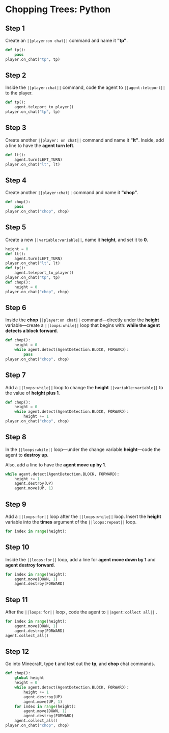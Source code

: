 # Chopping Trees: Python

## Step 1

Create an ``||player:on chat||`` command and name it **"tp"**.

```python
def tp():
    pass
player.on_chat("tp", tp)
```

## Step 2

Inside the ``||player:chat||`` command, code the agent to ``||agent:teleport||`` to the player.

```python
def tp():
    agent.teleport_to_player()
player.on_chat("tp", tp)
```

## Step 3

Create another ``||player: on chat||`` command and name it **"lt"**.
Inside, add a line to have the **agent turn left**.

```python
def lt():
    agent.turn(LEFT_TURN)
player.on_chat("lt", lt)
```


## Step 4

Create another ``||player:chat||`` command and name it **"chop"**.

```python
def chop():
    pass
player.on_chat("chop", chop)
```

## Step 5

Create a new ``||variable:variable||``, name it **height**, and set it to **0**.

```python
height = 0
def lt():
    agent.turn(LEFT_TURN)
player.on_chat("lt", lt)
def tp():
    agent.teleport_to_player()
player.on_chat("tp", tp)
def chop():
    height = 0
player.on_chat("chop", chop)
```

## Step 6

Inside the **chop** ``||player:on chat||`` command—directly under the **height** variable—create a ``||loops:while||`` loop that begins with: **while the agent detects a block forward**.

```python
def chop():
    height = 0
    while agent.detect(AgentDetection.BLOCK, FORWARD):
        pass
player.on_chat("chop", chop)
```

## Step 7

Add a ``||loops:while||`` loop to change the **height** ``||variable:variable||`` to the value of **height plus 1**.

```python
def chop():
    height = 0
    while agent.detect(AgentDetection.BLOCK, FORWARD):
        height += 1
player.on_chat("chop", chop)
```

## Step 8

In the ``||loops:while||`` loop—under the change variable **height**—code the agent to  **destroy up**. 

Also, add a line to have the **agent move up by 1**.

```python
while agent.detect(AgentDetection.BLOCK, FORWARD):
    height += 1
    agent.destroy(UP)
    agent.move(UP, 1)
```

## Step 9

Add a ``||loops:for||`` loop after the ``||loops:while||`` loop. Insert the **height** variable into the **times** argument of the ``||loops:repeat||`` loop.

```python
for index in range(height):
```

## Step 10

Inside the ``||loops:for||`` loop,  add a line for **agent move down by 1** and **agent destroy forward**.

```python
for index in range(height):
    agent.move(DOWN, 1)
    agent.destroy(FORWARD)
```

## Step 11

After the ``||loops:for||`` loop , code the agent to ``||agent:collect all||`` .

```python
for index in range(height):
    agent.move(DOWN, 1)
    agent.destroy(FORWARD)
agent.collect_all()
```

## Step 12

Go into Minecraft, type **t** and test out the **tp**, and **chop** chat commands. 

```python
def chop():
    global height
    height = 0
    while agent.detect(AgentDetection.BLOCK, FORWARD):
        height += 1
        agent.destroy(UP)
        agent.move(UP, 1)
    for index in range(height):
        agent.move(DOWN, 1)
        agent.destroy(FORWARD)
    agent.collect_all()
player.on_chat("chop", chop)
```
